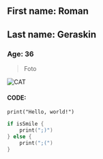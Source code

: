 ## First name: Roman  
## Last name: Geraskin  
### Age: 36 

> Foto

![CAT](https://phonoteka.org/uploads/posts/2021-07/1625711302_1-phonoteka-org-p-grampi-ket-art-krasivo-1.png)

#### CODE:

`print("Hello, world!")`

```swift
if isSmile {
    print(";)")
} else {
    print(";(")
}
```